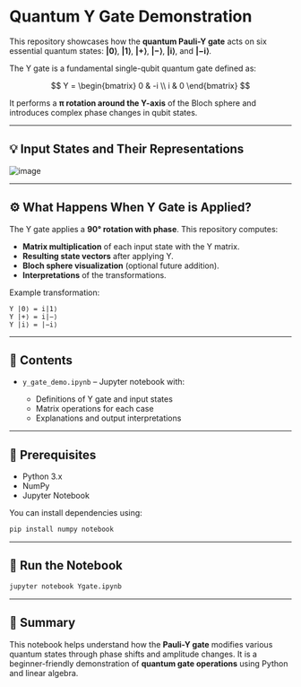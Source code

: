 # Quantum Y Gate Demonstration

This repository showcases how the **quantum Pauli-Y gate** acts on six essential quantum states:
**|0⟩**, **|1⟩**, **|+⟩**, **|−⟩**, **|i⟩**, and **|−i⟩**.

The Y gate is a fundamental single-qubit quantum gate defined as:

$$
Y = \begin{bmatrix}
0 & -i \\
i & 0
\end{bmatrix}
$$

It performs a **π rotation around the Y-axis** of the Bloch sphere and introduces complex phase changes in qubit states.

---

## 💡 Input States and Their Representations

![image](https://github.com/user-attachments/assets/bbe8c5cb-d2f4-418d-aea3-ce46bf71f87e)


---

## ⚙️ What Happens When Y Gate is Applied?

The Y gate applies a **90° rotation with phase**. This repository computes:

* **Matrix multiplication** of each input state with the Y matrix.
* **Resulting state vectors** after applying Y.
* **Bloch sphere visualization** (optional future addition).
* **Interpretations** of the transformations.

Example transformation:

```
Y |0⟩ = i|1⟩
Y |+⟩ = i|−⟩
Y |i⟩ = |−i⟩
```

---

## 📂 Contents

* `y_gate_demo.ipynb` – Jupyter notebook with:

  * Definitions of Y gate and input states
  * Matrix operations for each case
  * Explanations and output interpretations

---

## 📘 Prerequisites

* Python 3.x
* NumPy
* Jupyter Notebook

You can install dependencies using:

```bash
pip install numpy notebook
```

---

## 🚀 Run the Notebook

```bash
jupyter notebook Ygate.ipynb
```

---

## 📌 Summary

This notebook helps understand how the **Pauli-Y gate** modifies various quantum states through phase shifts and amplitude changes. It is a beginner-friendly demonstration of **quantum gate operations** using Python and linear algebra.

